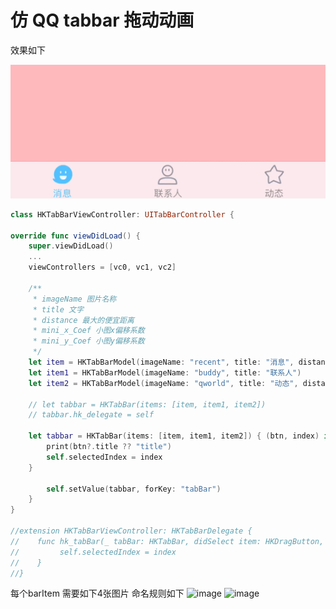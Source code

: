 # 仿 QQ tabbar 拖动动画


效果如下

![image](https://github.com/SherlockQi/HKNote/blob/master/HKTabBar_QQ.gif)

```swift
class HKTabBarViewController: UITabBarController {

override func viewDidLoad() {
    super.viewDidLoad()
    ...
    viewControllers = [vc0, vc1, vc2]

    /**
     * imageName 图片名称
     * title 文字
     * distance 最大的便宜距离
     * mini_x_Coef 小图x偏移系数
     * mini_y_Coef 小图y偏移系数
     */
    let item = HKTabBarModel(imageName: "recent", title: "消息", distance: 10, mini_x_Coef: 0.2, mini_y_Coef: 0.4)
    let item1 = HKTabBarModel(imageName: "buddy", title: "联系人")
    let item2 = HKTabBarModel(imageName: "qworld", title: "动态", distance: 10, mini_x_Coef: -0.2, mini_y_Coef: 0.2)

    // let tabbar = HKTabBar(items: [item, item1, item2])
    // tabbar.hk_delegate = self

    let tabbar = HKTabBar(items: [item, item1, item2]) { (btn, index) in
        print(btn?.title ?? "title")
        self.selectedIndex = index
    }

        self.setValue(tabbar, forKey: "tabBar")
    }
}

//extension HKTabBarViewController: HKTabBarDelegate {
//    func hk_tabBar(_ tabBar: HKTabBar, didSelect item: HKDragButton, index: Int) {
//         self.selectedIndex = index
//    }
//}
```



每个barItem 需要如下4张图片
命名规则如下
![image](https://github.com/SherlockQi/HKTabBar_QQ/blob/master/Resource/image.png)
![image](https://github.com/SherlockQi/HKTabBar_QQ/blob/master/Resource/image2.png)



